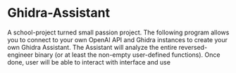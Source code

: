 # Ghidra-Assistant
A school-project turned small passion project. The following program allows you to connect to your own OpenAI API and Ghidra instances to create your own Ghidra Assistant. The Assistant will analyze the entire reversed-engineer binary (or at least the non-empty user-defined functions). Once done, user will be able to interact with interface and use
